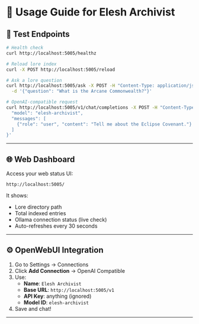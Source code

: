 # 📖 Usage Guide for Elesh Archivist

## 🧪 Test Endpoints

```bash
# Health check
curl http://localhost:5005/healthz

# Reload lore index
curl -X POST http://localhost:5005/reload

# Ask a lore question
curl http://localhost:5005/ask -X POST -H "Content-Type: application/json" \
  -d '{"question": "What is the Arcane Commonwealth?"}'

# OpenAI-compatible request
curl http://localhost:5005/v1/chat/completions -X POST -H "Content-Type: application/json" -d '{
  "model": "elesh-archivist",
  "messages": [
    {"role": "user", "content": "Tell me about the Eclipse Covenant."}
  ]
}'
```

---

## 🌐 Web Dashboard

Access your web status UI:
```
http://localhost:5005/
```

It shows:
- Lore directory path
- Total indexed entries
- Ollama connection status (live check)
- Auto-refreshes every 30 seconds

---

## ⚙️ OpenWebUI Integration

1. Go to Settings → Connections
2. Click **Add Connection** → OpenAI Compatible
3. Use:
   - **Name**: `Elesh Archivist`
   - **Base URL**: `http://localhost:5005/v1`
   - **API Key**: anything (ignored)
   - **Model ID**: `elesh-archivist`
4. Save and chat!

---